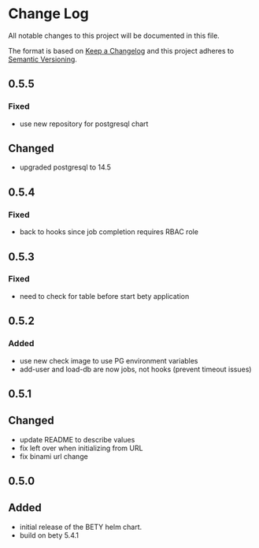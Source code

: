 # Change Log

All notable changes to this project will be documented in this file.

The format is based on [Keep a Changelog](http://keepachangelog.com/)
and this project adheres to [Semantic Versioning](http://semver.org/).

## 0.5.5

### Fixed
- use new repository for postgresql chart

## Changed
- upgraded postgresql to 14.5

## 0.5.4

### Fixed
- back to hooks since job completion requires RBAC role

## 0.5.3

### Fixed
- need to check for table before start bety application

## 0.5.2

### Added
- use new check image to use PG environment variables
- add-user and load-db are now jobs, not hooks (prevent timeout issues)

## 0.5.1

## Changed
- update README to describe values
- fix left over when initializing from URL
- fix binami url change

## 0.5.0

## Added
- initial release of the BETY helm chart.
- build on bety 5.4.1